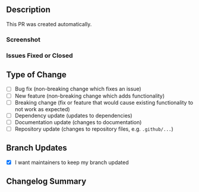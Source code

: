 ## Description
<!--- Please include a summary of the changes. --->
This PR was created automatically.


### Screenshot
<!--- Include screenshots if the changes are UI-related. --->


### Issues Fixed or Closed
<!--- Close issue example: `- Closes #1` --->
<!--- Fix bug issue example: `- Fixes #2` --->
<!--- Resolve issue example: `- Resolves #3` --->


## Type of Change
- [ ] Bug fix (non-breaking change which fixes an issue)
- [ ] New feature (non-breaking change which adds functionality)
- [ ] Breaking change (fix or feature that would cause existing functionality to not work as expected)
- [ ] Dependency update (updates to dependencies)
- [ ] Documentation update (changes to documentation)
- [ ] Repository update (changes to repository files, e.g. `.github/...`)

## Branch Updates
- [x] I want maintainers to keep my branch updated

## Changelog Summary
<!--- Summarize all the changes in a bulleted list. --->

